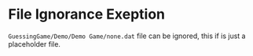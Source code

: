 # File Ignorance Exeption
`GuessingGame/Demo/Demo Game/none.dat` file can be ignored, this if is just a placeholder file.
